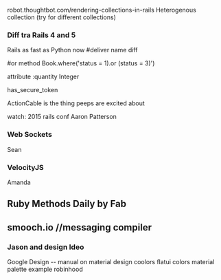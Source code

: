 robot.thoughtbot.com/rendering-collections-in-rails
Heterogenous collection
(try for different collections)

### Diff tra Rails 4 and 5
Rails as fast as Python now
#deliver name diff

#or method
Book.where('status = 1).or (status = 3)')

attribute :quantity Integer

has_secure_token

ActionCable is the thing peeps are excited about

watch: 2015 rails conf Aaron Patterson

### Web Sockets
Sean

### VelocityJS
Amanda

## Ruby Methods Daily by Fab
## smooch.io  //messaging compiler

### Jason and design Ideo
Google Design --  manual on material design
coolors
flatui colors
material palette
example robinhood
